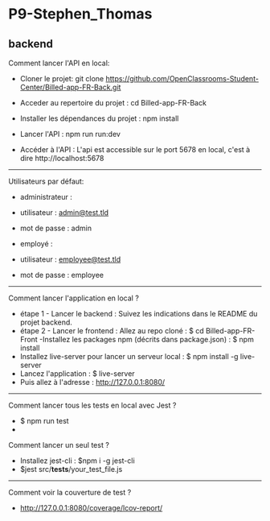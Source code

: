 # P9-Stephen_Thomas

backend
----------------------------------------------------------------------------------
Comment lancer l'API en local:
- Cloner le projet:
git clone https://github.com/OpenClassrooms-Student-Center/Billed-app-FR-Back.git

- Acceder au repertoire du projet :
cd Billed-app-FR-Back

- Installer les dépendances du projet :
npm install

- Lancer l'API :
npm run run:dev

- Accéder à l'API :
L'api est accessible sur le port 5678 en local, c'est à dire http://localhost:5678
----------------------------------------------------------------------------------
 Utilisateurs par défaut:
 
- administrateur :
- utilisateur : admin@test.tld 
- mot de passe : admin

- employé :
- utilisateur : employee@test.tld
- mot de passe : employee

----------------------------------------------------------------------------------
Comment lancer l'application en local ?
- étape 1 - Lancer le backend : Suivez les indications dans le README du projet backend.
- étape 2 - Lancer le frontend : Allez au repo cloné : $ cd Billed-app-FR-Front
-Installez les packages npm (décrits dans package.json) : $ npm install
- Installez live-server pour lancer un serveur local : $ npm install -g live-server
- Lancez l'application : $ live-server
- Puis allez à l'adresse : http://127.0.0.1:8080/
----------------------------------------------------------------------------------
Comment lancer tous les tests en local avec Jest ?
- $ npm run test
- 
Comment lancer un seul test ? 
- Installez jest-cli : $npm i -g jest-cli
- $jest src/__tests__/your_test_file.js
----------------------------------------------------------------------------------
Comment voir la couverture de test ?

- http://127.0.0.1:8080/coverage/lcov-report/

